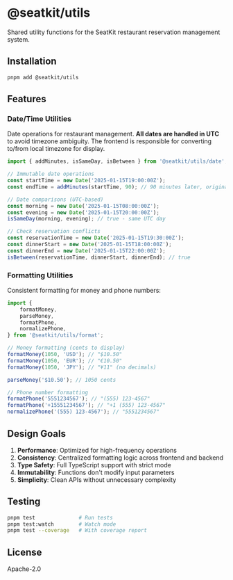 # @seatkit/utils

Shared utility functions for the SeatKit restaurant reservation management system.

## Installation

```bash
pnpm add @seatkit/utils
```

## Features

### Date/Time Utilities

Date operations for restaurant management. **All dates are handled in UTC** to avoid timezone ambiguity. The frontend is responsible for converting to/from local timezone for display.

```typescript
import { addMinutes, isSameDay, isBetween } from '@seatkit/utils/date';

// Immutable date operations
const startTime = new Date('2025-01-15T19:00:00Z');
const endTime = addMinutes(startTime, 90); // 90 minutes later, original unchanged

// Date comparisons (UTC-based)
const morning = new Date('2025-01-15T08:00:00Z');
const evening = new Date('2025-01-15T20:00:00Z');
isSameDay(morning, evening); // true - same UTC day

// Check reservation conflicts
const reservationTime = new Date('2025-01-15T19:30:00Z');
const dinnerStart = new Date('2025-01-15T18:00:00Z');
const dinnerEnd = new Date('2025-01-15T22:00:00Z');
isBetween(reservationTime, dinnerStart, dinnerEnd); // true
```

### Formatting Utilities

Consistent formatting for money and phone numbers:

```typescript
import {
	formatMoney,
	parseMoney,
	formatPhone,
	normalizePhone,
} from '@seatkit/utils/format';

// Money formatting (cents to display)
formatMoney(1050, 'USD'); // "$10.50"
formatMoney(1050, 'EUR'); // "€10.50"
formatMoney(1050, 'JPY'); // "¥11" (no decimals)

parseMoney('$10.50'); // 1050 cents

// Phone number formatting
formatPhone('5551234567'); // "(555) 123-4567"
formatPhone('+15551234567'); // "+1 (555) 123-4567"
normalizePhone('(555) 123-4567'); // "5551234567"
```

## Design Goals

1. **Performance**: Optimized for high-frequency operations
2. **Consistency**: Centralized formatting logic across frontend and backend
3. **Type Safety**: Full TypeScript support with strict mode
4. **Immutability**: Functions don't modify input parameters
5. **Simplicity**: Clean APIs without unnecessary complexity

## Testing

```bash
pnpm test              # Run tests
pnpm test:watch        # Watch mode
pnpm test --coverage   # With coverage report
```

## License

Apache-2.0

